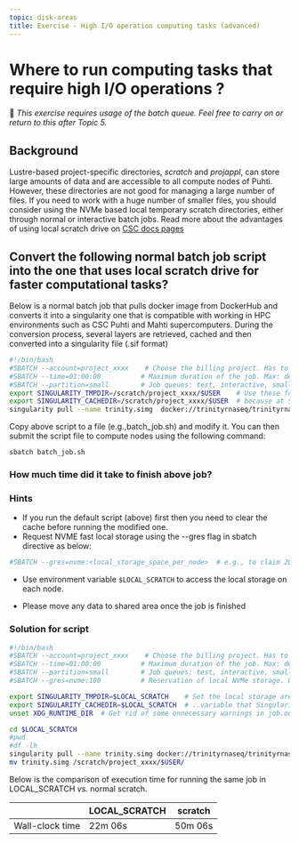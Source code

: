 ```yaml
---
topic: disk-areas
title: Exercise - High I/O operation computing tasks (advanced) 
---
```


# Where to run computing tasks that require high I/O operations ?

💬 _This exercise requires usage of the batch queue. Feel free to carry on or return to this after Topic 5._

## Background

Lustre-based project-specific directories, *scratch* and *projappl*, can store large amounts of data and are accessible to all compute nodes of Puhti. However, these directories are not good for managing a large number of files.  If you need to work with a huge number of smaller files, you should consider using the NVMe based local temporary scratch directories, either through normal or interactive batch jobs. Read more about the advantages of using local scratch drive on [CSC docs pages](https://docs.csc.fi/support/faq/local_scratch_for_data_processing/)
 
## Convert the following normal batch job script into the one that uses local scratch drive for faster computational tasks? 

Below is a normal batch job that pulls docker image from DockerHub and converts it into a singularity one that is compatible with working in HPC environments such as CSC Puhti and Mahti supercomputers. During the conversion process, several layers are retrieved, cached and then converted into a singularity file (.sif format)

```bash
#!/bin/bash
#SBATCH --account=project_xxxx    # Choose the billing project. Has to be defined!
#SBATCH --time=01:00:00          # Maximum duration of the job. Max: depends of the partition. 
#SBATCH --partition=small        # Job queues: test, interactive, small, large, longrun, hugemem, hugemem_longrun
export SINGULARITY_TMPDIR=/scratch/project_xxxx/$USER    # Use these folders instead of the default: $HOME
export SINGULARITY_CACHEDIR=/scratch/project_xxxx/$USER  # because at $HOME there's less space and you hate cleaning, don't you?
singularity pull --name trinity.simg  docker://trinityrnaseq/trinityrnaseq
```

Copy above script to a file (e.g.,batch_job.sh) and modify it. You can then submit the script file to compute nodes using the following command:

```
sbatch batch_job.sh

```

### How much time did it take to finish above job?

### Hints

- If you run the default script (above) first then you need to clear the cache before running the modified one.
- Request NVME fast local storage using the --gres flag  in sbatch directive as below:

```bash
#SBATCH --gres=nvme:<local_storage_space_per_node>  # e.g., to claim 200 GB of storage, use option --gres=nvme:200 
```
- Use environment variable `$LOCAL_SCRATCH` to access the local storage on each node.

- Please move any data to shared area once  the job is finished


### Solution for script

```bash
#!/bin/bash
#SBATCH --account=project_xxxx    # Choose the billing project. Has to be defined!
#SBATCH --time=01:00:00          # Maximum duration of the job. Max: depends of the partition. 
#SBATCH --partition=small        # Job queues: test, interactive, small, large, longrun, hugemem, hugemem_longrun
#SBATCH --gres=nvme:100          # Reservation of local NVMe storage. Unit: GB

export SINGULARITY_TMPDIR=$LOCAL_SCRATCH    # Set the local storage area to the environmental.. 
export SINGULARITY_CACHEDIR=$LOCAL_SCRATCH  # ..variable that Singularity understands.
unset XDG_RUNTIME_DIR  # Get rid of some onnecessary warnings in job.out

cd $LOCAL_SCRATCH
#pwd
#df -lh
singularity pull --name trinity.simg docker://trinityrnaseq/trinityrnaseq
mv trinity.simg /scratch/project_xxxx/$USER/                                                            
```

Below is the comparison of execution time for running the same job in LOCAL_SCRATCH *vs.* normal scratch.  

|                               | LOCAL_SCRATCH |         scratch|
|-------------------------------|---------------|----------------|    
|Wall-clock time     |22m 06s      |  50m 06s        |
